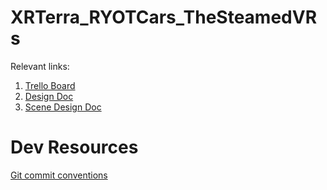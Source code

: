 # XRTerra_RYOTCars_TheSteamedVRs
Relevant links:
1. [Trello Board](https://trello.com/b/kakRIW2o/ryot-vr-car-shopping)
2. [Design Doc](https://docs.google.com/document/d/1YIkYi70AC3Tc1d44F7RjG_ZFeWoGlt3qMTkmG0UdsQg/edit#heading=h.xchhl0mr8s05)
3. [Scene Design Doc](https://docs.google.com/document/d/1HMNZC3E_Guy3NUAekrXrQIml7_IQAu4zN9wC0Q7eDac/edit)

# Dev Resources
[Git commit conventions](https://chris.beams.io/posts/git-commit/)
